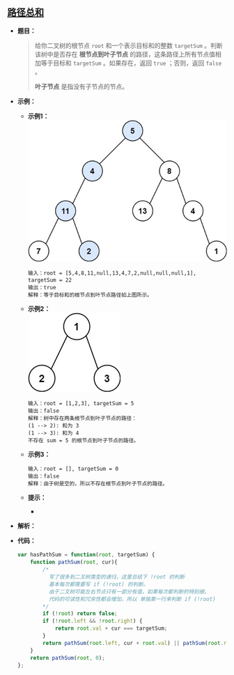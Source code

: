 ## [路径总和](https://leetcode.cn/problems/path-sum/)

* **题目：**

  >给你二叉树的根节点 `root` 和一个表示目标和的整数 `targetSum` 。判断该树中是否存在 **根节点到叶子节点** 的路径，这条路径上所有节点值相加等于目标和 `targetSum` 。如果存在，返回 `true` ；否则，返回 `false` 。
  >
  >**叶子节点** 是指没有子节点的节点。

* **示例：**

  * **示例1：**<br>![img](Untitled.assets/pathsum1.jpg)

    ```
    输入：root = [5,4,8,11,null,13,4,7,2,null,null,null,1], targetSum = 22
    输出：true
    解释：等于目标和的根节点到叶节点路径如上图所示。
    ```

  * **示例2：**<br>![img](Untitled.assets/pathsum2.jpg)

    ```
    输入：root = [1,2,3], targetSum = 5
    输出：false
    解释：树中存在两条根节点到叶子节点的路径：
    (1 --> 2): 和为 3
    (1 --> 3): 和为 4
    不存在 sum = 5 的根节点到叶子节点的路径。
    ```

  * **示例3：**

    ```
    输入：root = [], targetSum = 0
    输出：false
    解释：由于树是空的，所以不存在根节点到叶子节点的路径。
    ```

  * **提示：**

    * 

* **解析：**

  >

* **代码：**

  ```js
  var hasPathSum = function(root, targetSum) {
      function pathSum(root, cur){
          /*
          	写了很多到二叉树类型的递归，这里总结下 !root 的判断
          	基本每次都需要写 if (!root) 的判断。
          	由于二叉树可能左右节点只有一部分有值，如果每次都判断的特别细，
          	代码的可读性和冗余性都会增加，所以 单独第一行来判断 if (!root) 
          */
          if (!root) return false;
          if (!root.left && !root.right) {
              return root.val + cur === targetSum;
          }
          return pathSum(root.left, cur + root.val) || pathSum(root.right, cur + root.val);
      }
      return pathSum(root, 0);
  };
  ```